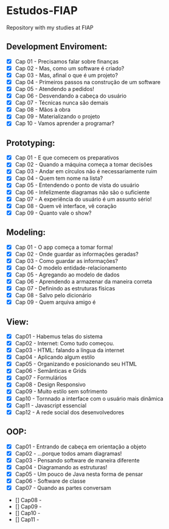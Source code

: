 # Estudos-FIAP
Repository with my studies at FIAP

## Development Enviroment:

- [x] Cap 01 - Precisamos falar sobre finanças
- [x] Cap 02 - Mas, como um software é criado?
- [x] Cap 03 - Mas, afinal o que é um projeto?
- [x] Cap 04 - Primeiros passos na construção de um software
- [x] Cap 05 - Atendendo a pedidos!
- [x] Cap 06 - Desvendando a cabeça do usuário
- [x] Cap 07 - Técnicas nunca são demais
- [x] Cap 08 - Mãos à obra
- [x] Cap 09 - Materializando o projeto
- [x] Cap 10 - Vamos aprender a programar?

## Prototyping:

- [x] Cap 01 - E que comecem os preparativos
- [x] Cap 02 - Quando a máquina começa a tomar decisões
- [x] Cap 03 - Andar em círculos não é necessariamente ruim 
- [x] Cap 04 - Quem tem nome na lista?
- [x] Cap 05 - Entendendo o ponto de vista do usuário
- [x] Cap 06 - Infelizmente diagramas não são o suficiente
- [x] Cap 07 - A experiência do usuário é um assunto sério!
- [x] Cap 08 - Quem vê interface, vê coração
- [x] Cap 09 - Quanto vale o show?

## Modeling:

- [x] Cap 01 - O app começa a tomar forma!
- [x] Cap 02 - Onde guardar as informações geradas?
- [x] Cap 03 - Como guardar as informações?
- [x] Cap 04- O modelo entidade-relacionamento
- [x] Cap 05 - Agregando ao modelo de dados
- [x] Cap 06 - Aprendendo a armazenar da maneira correta
- [x] Cap 07 - Definindo as estruturas físicas
- [x] Cap 08 - Salvo pelo dicionário
- [x] Cap 09 - Quem arquiva amigo é

## View:

- [x] Cap01 - Habemus telas do sistema
- [x] Cap02 - Internet: Como tudo começou.
- [x] Cap03 - HTML: falando a língua da internet 
- [x] Cap04 - Aplicando algum estilo
- [x] Cap05 - Organizando e posicionando seu HTML
- [x] Cap06 - Semânticas e Grids
- [x] Cap07 - Formulários
- [x] Cap08 - Design Responsivo
- [x] Cap09 - Muito estilo sem sofrimento 
- [x] Cap10 - Tornnado a interface com o usuário mais dinâmica
- [x] Cap11 - Javascript essencial
- [x] Cap12 - A rede social dos desenvolvedores

## OOP:

- [x] Cap01 - Entrando de cabeça em orientação a objeto
- [x] Cap02 - ...porque todos amam diagramas!
- [x] Cap03 - Pensando software de maneira diferente
- [x] Cap04 - Diagramando as estruturas!
- [x] Cap05 - Um pouco de Java nesta forma de pensar
- [x] Cap06 - Software de classe
- [x] Cap07 - Quando as partes conversam
- [] Cap08 - 
- [] Cap09 - 
- [] Cap10 - 
- [] Cap11 - 